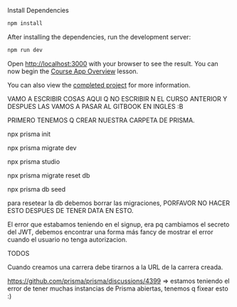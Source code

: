 Install Dependencies

```bash
npm install
```

After installing the dependencies, run the development server:

```bash
npm run dev
```

Open [http://localhost:3000](http://localhost:3000) with your browser to see the result. You can now begin the [Course App Overview](https://frontendmasters.com/courses/fullstack-app-next/course-app-overview/) lesson.

You can also view the [completed project](https://github.com/Hendrixer/fullstack-music) for more information.



VAMO A ESCRIBIR COSAS AQUI Q NO ESCRIBIR N EL CURSO ANTERIOR Y DESPUES LAS VAMOS A PASAR AL GITBOOK EN INGLES :B

PRIMERO TENEMOS Q CREAR NUESTRA CARPETA DE PRISMA.

npx prisma init

npx prisma migrate dev

npx prisma studio

npx prisma migrate reset db

npx prisma db seed


para resetear la db debemos borrar las migraciones, PORFAVOR NO HACER ESTO DESPUES DE TENER DATA EN ESTO.


El error que estabamos teniendo en el signup, era pq cambiamos el secreto del JWT, debemos encontrar una forma más fancy de mostrar el error cuando el usuario no tenga autorizacion.


TODOS

Cuando creamos una carrera debe tirarnos a la URL de la carrera creada.


https://github.com/prisma/prisma/discussions/4399 => estamos teniendo el error de tener muchas instancias de Prisma abiertas, tenemos q fixear esto :)